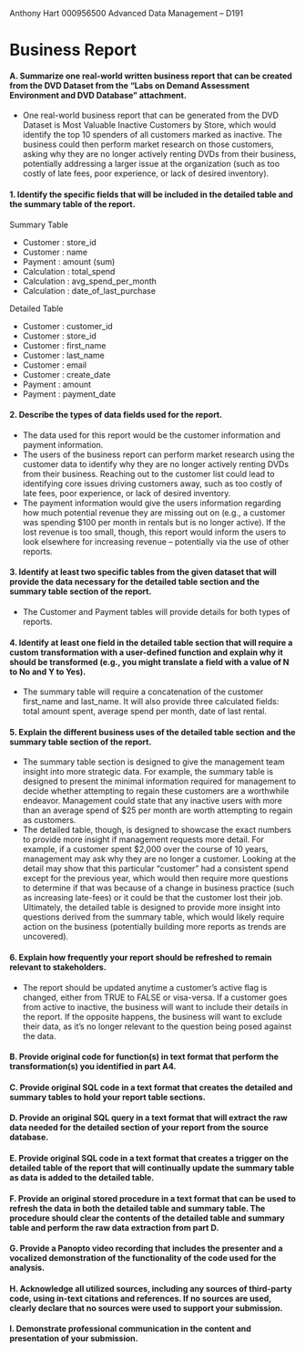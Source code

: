 Anthony Hart
000956500
Advanced Data Management – D191

# Business Report

#### A.  Summarize one real-world written business report that can be created from the DVD Dataset from the “Labs on Demand Assessment Environment and DVD Database” attachment.
- One real-world business report that can be generated from the DVD Dataset is Most Valuable Inactive Customers by Store, which would identify the top 10 spenders of all customers marked as inactive. The business could then perform market research on those customers, asking why they are no longer actively renting DVDs from their business, potentially addressing a larger issue at the organization (such as too costly of late fees, poor experience, or lack of desired inventory).

#### 1.  Identify the specific fields that will be included in the detailed table and the summary table of the report.
Summary Table
- Customer : store_id
- Customer : name
- Payment : amount (sum)
- Calculation : total_spend
- Calculation : avg_spend_per_month
- Calculation : date_of_last_purchase

Detailed Table
- Customer : customer_id
- Customer : store_id
- Customer : first_name
- Customer : last_name
- Customer : email
- Customer : create_date
- Payment : amount
- Payment : payment_date

#### 2.  Describe the types of data fields used for the report.
- The data used for this report would be the customer information and payment information. 
- The users of the business report can perform market research using the customer data to identify why they are no longer actively renting DVDs from their business. Reaching out to the customer list could lead to identifying core issues driving customers away, such as too costly of late fees, poor experience, or lack of desired inventory.
- The payment information would give the users information regarding how much potential revenue they are missing out on (e.g., a customer was spending $100 per month in rentals but is no longer active). If the lost revenue is too small, though, this report would inform the users to look elsewhere for increasing revenue – potentially via the use of other reports.

#### 3.  Identify at least two specific tables from the given dataset that will provide the data necessary for the detailed table section and the summary table section of the report.
- The Customer and Payment tables will provide details for both types of reports.

#### 4.  Identify at least one field in the detailed table section that will require a custom transformation with a user-defined function and explain why it should be transformed (e.g., you might translate a field with a value of N to No and Y to Yes).
- The summary table will require a concatenation of the customer first_name and last_name. It will also provide three calculated fields: total amount spent, average spend per month, date of last rental.

#### 5.  Explain the different business uses of the detailed table section and the summary table section of the report.
- The summary table section is designed to give the management team insight into more strategic data. For example, the summary table is designed to present the minimal information required for management to decide whether attempting to regain these customers are a worthwhile endeavor. Management could state that any inactive users with more than an average spend of $25 per month are worth attempting to regain as customers.
- The detailed table, though, is designed to showcase the exact numbers to provide more insight if management requests more detail. For example, if a customer spent $2,000 over the course of 10 years, management may ask why they are no longer a customer. Looking at the detail may show that this particular “customer” had a consistent spend except for the previous year, which would then require more questions to determine if that was because of a change in business practice (such as increasing late-fees) or it could be that the customer lost their job. Ultimately, the detailed table is designed to provide more insight into questions derived from the summary table, which would likely require action on the business (potentially building more reports as trends are uncovered). 

#### 6.  Explain how frequently your report should be refreshed to remain relevant to stakeholders.
- The report should be updated anytime a customer’s active flag is changed, either from TRUE to FALSE or visa-versa. If a customer goes from active to inactive, the business will want to include their details in the report. If the opposite happens, the business will want to exclude their data, as it’s no longer relevant to the question being posed against the data. 

#### B.  Provide original code for function(s) in text format that perform the transformation(s) you identified in part A4.
#### C.  Provide original SQL code in a text format that creates the detailed and summary tables to hold your report table sections.
#### D.  Provide an original SQL query in a text format that will extract the raw data needed for the detailed section of your report from the source database.
#### E.  Provide original SQL code in a text format that creates a trigger on the detailed table of the report that will continually update the summary table as data is added to the detailed table.
#### F.  Provide an original stored procedure in a text format that can be used to refresh the data in both the detailed table and summary table. The procedure should clear the contents of the detailed table and summary table and perform the raw data extraction from part D.
#### G.  Provide a Panopto video recording that includes the presenter and a vocalized demonstration of the functionality of the code used for the analysis.
#### H.  Acknowledge all utilized sources, including any sources of third-party code, using in-text citations and references. If no sources are used, clearly declare that no sources were used to support your submission.
#### I.  Demonstrate professional communication in the content and presentation of your submission.
